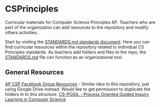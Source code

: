 # CSPrinciples
Curricular materials for Computer Science Principles AP. Teachers who are part of the organization can add resources to the repository and modify others activities.

Start by visiting the [STANDARDS.md standards document](STANDARDS.md). Here you can find curricular resources within the repository related to individual CS Principles standards. As teachers add folders and files to the repo, the [STANDARDS.md](STANDARDS.md) file can function as an organizational tool.

## General Resources ##
[AP CSP Facebook Group Resources](https://drive.google.com/drive/folders/1azRsjn04DxagkYDRkOHPlvg0qb4oULZm?fbclid=IwAR1aqQl3b0cSyea8QN8w8PL9ysy3Ge-PjvYNw_FCmlI_mvs9Dr49QRhsy_Q) - Similar idea to this repository, just using Google Drive instead. Would like to get permission to duplicate the folders in to this structure.
[CS-POGIL - Process Oriented Guided Inquiry Learning in Computer Science](https://cspogil.org/Tammy+Pirmann)
